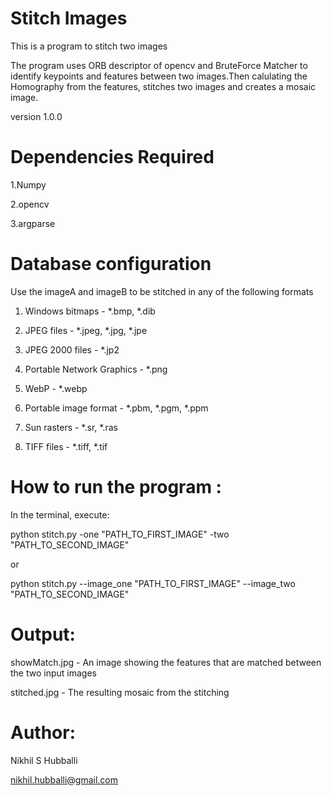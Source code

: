 # Stitch Images

This is a program to stitch two images

The program uses ORB descriptor of opencv and BruteForce Matcher to identify keypoints and features between two images.Then calulating the Homography from the features, stitches two images and creates a mosaic image.

version 1.0.0


# Dependencies Required

1.Numpy

2.opencv

3.argparse

# Database configuration

Use the imageA and imageB to be stitched in any of the following formats

1. Windows bitmaps - *.bmp, *.dib

2. JPEG files - *.jpeg, *.jpg, *.jpe

3. JPEG 2000 files - *.jp2

4. Portable Network Graphics - *.png

5. WebP - *.webp

6. Portable image format - *.pbm, *.pgm, *.ppm

7. Sun rasters - *.sr, *.ras

8. TIFF files - *.tiff, *.tif


# How to run the program :

In the terminal, execute:

python stitch.py -one "PATH_TO_FIRST_IMAGE" -two "PATH_TO_SECOND_IMAGE"

or

python stitch.py --image_one "PATH_TO_FIRST_IMAGE" --image_two "PATH_TO_SECOND_IMAGE"

# Output:

showMatch.jpg - An image showing the features that are matched between the two input images

stitched.jpg - The resulting mosaic from the stitching

# Author: 

Nikhil S Hubballi

nikhil.hubballi@gmail.com

